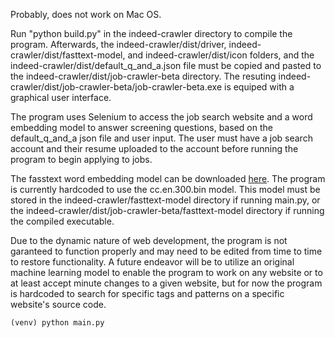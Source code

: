 Probably, does not work on Mac OS.

Run "python build.py" in the indeed-crawler directory to compile the program. Afterwards, the indeed-crawler/dist/driver, indeed-crawler/dist/fasttext-model, and indeed-crawler/dist/icon folders, and the indeed-crawler/dist/default_q_and_a.json file must be copied and pasted to the indeed-crawler/dist/job-crawler-beta directory. The resuting indeed-crawler/dist/job-crawler-beta/job-crawler-beta.exe is equiped with a graphical user interface.

The program uses Selenium to access the job search website and a word embedding model to answer screening questions, based on the default_q_and_a json file and user input. The user must have a job search account and their resume uploaded to the account before running the program to begin applying to jobs. 

The fasstext word embedding model can be downloaded [here](https://fasttext.cc/docs/en/crawl-vectors.html). The program is currently hardcoded to use the cc.en.300.bin model. This model must be stored in the indeed-crawler/fasttext-model directory if running main.py, or the indeed-crawler/dist/job-crawler-beta/fasttext-model directory if running the compiled executable.

Due to the dynamic nature of web development, the program is not garanteed to function properly and may need to be edited from time to time to restore functionality. A future endeavor will be to utilize an original machine learning model to enable the program to work on any website or to at least accept minute changes to a given website, but for now the program is hardcoded to search for specific tags and patterns on a specific website's source code.

```python
(venv) python main.py
```
